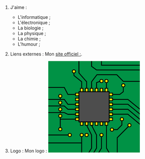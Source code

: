 1. J'aime :
    * L'informatique ;
    * L'électronique ;
    * La biologie ;
    * La physique ;
    * La chimie ;
    * L'humour ;

2. Liens externes :
   Mon [site officiel :](https://9mkr-pages.github.io/9MKR/).

 3. Logo :
   Mon logo :  ![Image](9MKR.png "Mon log")
